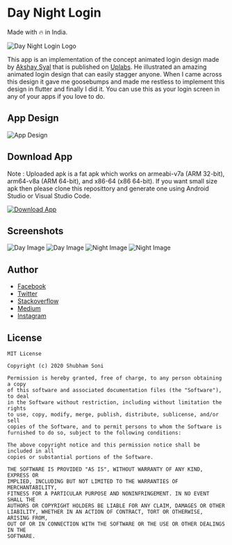 # Day Night Login

Made with 🔥 in India.

![Day Night Login Logo](https://github.com/shubhamhackz/day_night_login/blob/master/files/logo_updated.png)

This app is an implementation of the concept animated login design made by [Akshay Syal](https://www.uplabs.com/syalakshay) that is published on [Uplabs](https://www.uplabs.com/posts/day-night-login-interaction-freebie). He illustrated an amazing animated login design that can easily stagger anyone. When I came across this design it gave me goosebumps and made me restless to implement this design in flutter and finally I did it. You can use this as your login screen in any of your apps if you love to do.

## App Design

![App Design](https://github.com/shubhamhackz/day_night_login/blob/master/files/preview.gif)

## Download App

 Note : Uploaded apk is a fat apk which works on armeabi-v7a (ARM 32-bit), arm64-v8a (ARM 64-bit), and x86-64 (x86 64-bit). If you want small size apk then please clone this reposittory and generate one using Android Studio or Visual Studio Code.

[![Download App](https://github.com/shubhamhackz/day_night_login/blob/master/files/download.png)](https://github.com/shubhamhackz/day_night_login/blob/master/files/app-release.apk)

## Screenshots

![Day Image](https://github.com/shubhamhackz/day_night_login/blob/master/files/day_1.png)
![Day Image](https://github.com/shubhamhackz/day_night_login/blob/master/files/day_2.png)
![Night Image](https://github.com/shubhamhackz/day_night_login/blob/master/files/night.png)
![Night Image](https://github.com/shubhamhackz/day_night_login/blob/master/files/night_2.png)

## Author 
- [Facebook](https://www.facebook.com/shubhamhackz)
- [Twitter](https://www.twitter.com/shubhamhackz)
- [Stackoverflow](https://stackoverflow.com/users/6915572/shubhamhackz?tab=profile)
- [Medium](https://medium.com/@shubhamhackzz)
- [Instagram](https://www.instagram.com/shubhamhackz)

## License 

```
MIT License

Copyright (c) 2020 Shubham Soni

Permission is hereby granted, free of charge, to any person obtaining a copy
of this software and associated documentation files (the "Software"), to deal
in the Software without restriction, including without limitation the rights
to use, copy, modify, merge, publish, distribute, sublicense, and/or sell
copies of the Software, and to permit persons to whom the Software is
furnished to do so, subject to the following conditions:

The above copyright notice and this permission notice shall be included in all
copies or substantial portions of the Software.

THE SOFTWARE IS PROVIDED "AS IS", WITHOUT WARRANTY OF ANY KIND, EXPRESS OR
IMPLIED, INCLUDING BUT NOT LIMITED TO THE WARRANTIES OF MERCHANTABILITY,
FITNESS FOR A PARTICULAR PURPOSE AND NONINFRINGEMENT. IN NO EVENT SHALL THE
AUTHORS OR COPYRIGHT HOLDERS BE LIABLE FOR ANY CLAIM, DAMAGES OR OTHER
LIABILITY, WHETHER IN AN ACTION OF CONTRACT, TORT OR OTHERWISE, ARISING FROM,
OUT OF OR IN CONNECTION WITH THE SOFTWARE OR THE USE OR OTHER DEALINGS IN THE
SOFTWARE.
```

